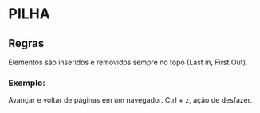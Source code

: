 # PILHA

## Regras

Elementos são inseridos e removidos sempre no topo (Last in, First Out).

### Exemplo:

Avançar e voltar de páginas em um navegador.
Ctrl + z, ação de desfazer.
